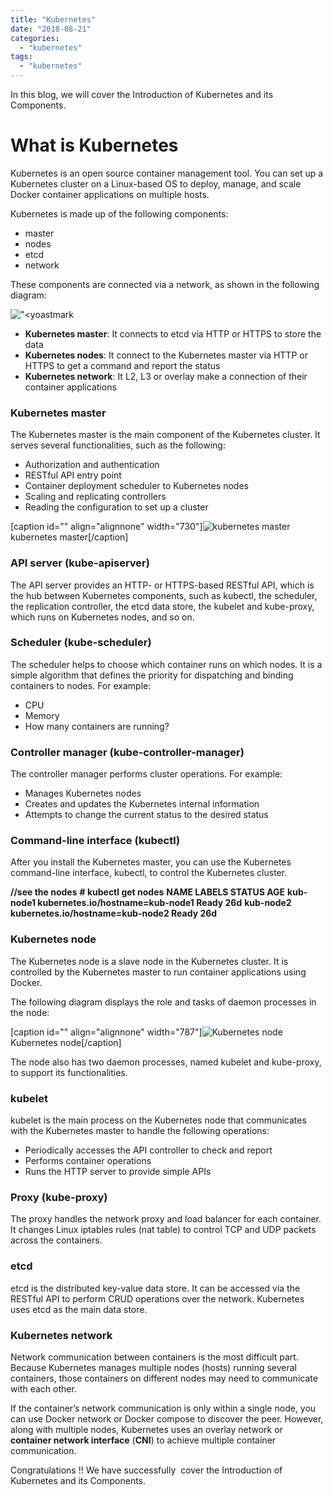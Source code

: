 ```yaml
---
title: "Kubernetes"
date: "2018-08-21"
categories: 
  - "kubernetes"
tags: 
  - "kubernetes"
---
```


In this blog, we will cover the Introduction of Kubernetes and its Components.

# What is Kubernetes

Kubernetes is an open source container management tool. You can set up a Kubernetes cluster on a Linux-based OS to deploy, manage, and scale Docker container applications on multiple hosts.

Kubernetes is made up of the following components:

- master
- nodes
- etcd
- network

These components are connected via a network, as shown in the following diagram:

!["<yoastmark](https://cdn-images-1.medium.com/max/800/0*Xo8czSOJAtjuWNPe.jpg)

- **Kubernetes master**: It connects to etcd via HTTP or HTTPS to store the data
- **Kubernetes nodes**: It connect to the Kubernetes master via HTTP or HTTPS to get a command and report the status
- **Kubernetes network**: It L2, L3 or overlay make a connection of their container applications

### Kubernetes master

The Kubernetes master is the main component of the Kubernetes cluster. It serves several functionalities, such as the following:

- Authorization and authentication
- RESTful API entry point
- Container deployment scheduler to Kubernetes nodes
- Scaling and replicating controllers
- Reading the configuration to set up a cluster

\[caption id="" align="alignnone" width="730"\]![kubernetes master](https://cdn-images-1.medium.com/max/800/0*wPman84gL36Ow2OO.jpg) kubernetes master\[/caption\]

### API server (kube-apiserver)

The API server provides an HTTP- or HTTPS-based RESTful API, which is the hub between Kubernetes components, such as kubectl, the scheduler, the replication controller, the etcd data store, the kubelet and kube-proxy, which runs on Kubernetes nodes, and so on.

### Scheduler (kube-scheduler)

The scheduler helps to choose which container runs on which nodes. It is a simple algorithm that defines the priority for dispatching and binding containers to nodes. For example:

- CPU
- Memory
- How many containers are running?

### Controller manager (kube-controller-manager)

The controller manager performs cluster operations. For example:

- Manages Kubernetes nodes
- Creates and updates the Kubernetes internal information
- Attempts to change the current status to the desired status

### Command-line interface (kubectl)

After you install the Kubernetes master, you can use the Kubernetes command-line interface, kubectl, to control the Kubernetes cluster.

**//see the nodes**
**\# kubectl get nodes**
**NAME          LABELS                           STATUS    AGE**
**kub-node1   kubernetes.io/hostname=kub-node1   Ready     26d**
**kub-node2   kubernetes.io/hostname=kub-node2   Ready     26d**

### Kubernetes node

The Kubernetes node is a slave node in the Kubernetes cluster. It is controlled by the Kubernetes master to run container applications using Docker.

The following diagram displays the role and tasks of daemon processes in the node:

\[caption id="" align="alignnone" width="787"\]![Kubernetes node](https://cdn-images-1.medium.com/max/800/0*HbngalQs4iPx7_VK.jpg) Kubernetes node\[/caption\]

The node also has two daemon processes, named kubelet and kube-proxy, to support its functionalities.

### kubelet

kubelet is the main process on the Kubernetes node that communicates with the Kubernetes master to handle the following operations:

- Periodically accesses the API controller to check and report
- Performs container operations
- Runs the HTTP server to provide simple APIs

### Proxy (kube-proxy)

The proxy handles the network proxy and load balancer for each container. It changes Linux iptables rules (nat table) to control TCP and UDP packets across the containers.

### etcd

etcd is the distributed key-value data store. It can be accessed via the RESTful API to perform CRUD operations over the network. Kubernetes uses etcd as the main data store.

### Kubernetes network

Network communication between containers is the most difficult part. Because Kubernetes manages multiple nodes (hosts) running several containers, those containers on different nodes may need to communicate with each other.

If the container’s network communication is only within a single node, you can use Docker network or Docker compose to discover the peer. However, along with multiple nodes, Kubernetes uses an overlay network or **container network interface** (**CNI**) to achieve multiple container communication.

Congratulations !! We have successfully  cover the Introduction of Kubernetes and its Components.
